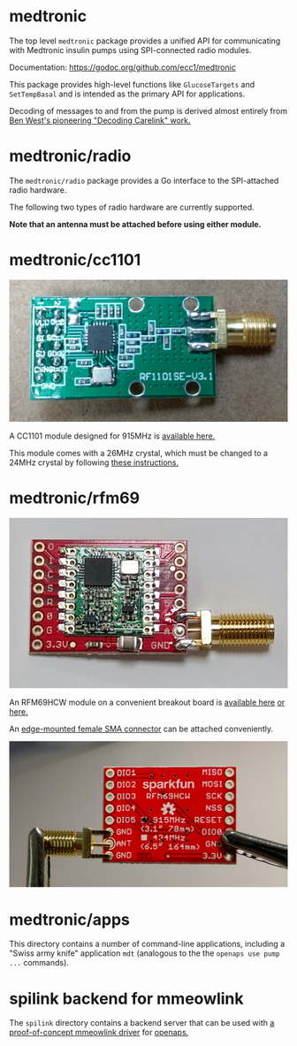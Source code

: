 # medtronic

The top level `medtronic` package provides a unified API for
communicating with Medtronic insulin pumps using SPI-connected radio
modules.

Documentation: <https://godoc.org/github.com/ecc1/medtronic>

This package provides high-level functions like `GlucoseTargets` and `SetTempBasal`
and is intended as the primary API for applications.

Decoding of messages to and from the pump is derived almost entirely from
[Ben West's pioneering "Decoding Carelink" work.](https://github.com/bewest/decoding-carelink)

# medtronic/radio

The `medtronic/radio` package provides a Go interface to
the SPI-attached radio hardware.

The following two types of radio hardware are currently supported.

**Note that an antenna must be attached before using either module.**

# medtronic/cc1101

![cc1101 module](images/cc1101.png)

A CC1101 module designed for 915MHz
is [available here.](http://www.elechouse.com/elechouse/index.php?main_page=product_info&products_id=2148)

This module comes with a 26MHz crystal, which must be changed to a 24MHz crystal
by following [these instructions.](https://github.com/ps2/rileylink/wiki/Upgrading-to-a-24MHz-crystal)

# medtronic/rfm69

![rfm69hcw module](images/rfm69.png)

An RFM69HCW module on a convenient breakout board
is [available here](https://www.adafruit.com/products/3070)
[or here.](https://www.sparkfun.com/products/12775)

An [edge-mounted female SMA connector](https://www.amazon.com/gp/product/B006Z95LVI)
can be attached conveniently.

![rmf69 antenna](images/rfm69_sma.png)

# medtronic/apps

This directory contains a number of command-line applications,
including a "Swiss army knife" application `mdt`
(analogous to the the `openaps use pump ...` commands).

# spilink backend for mmeowlink

The `spilink` directory contains a backend server that can be used with
[a proof-of-concept mmeowlink driver](https://github.com/ecc1/mmeowlink/tree/spilink)
for [openaps.](https://openaps.org)
